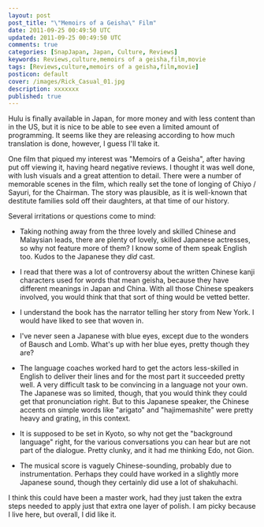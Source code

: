 ```yaml
---           
layout: post
post_title: "\"Memoirs of a Geisha\" Film"
date: 2011-09-25 00:49:50 UTC
updated: 2011-09-25 00:49:50 UTC
comments: true
categories: [SnapJapan, Japan, Culture, Reviews]
keywords: Reviews,culture,memoirs of a geisha,film,movie
tags: [Reviews,culture,memoirs of a geisha,film,movie]
posticon: default
cover: /images/Rick_Casual_01.jpg
description: xxxxxxx
published: true
---
```

 


Hulu is finally available in Japan, for more money and with less content than in the US, but it is nice to be able to see even a limited amount of programming. It seems like they are releasing according to how much translation is done, however, I guess I'll take it.




One film that piqued my interest was "Memoirs of a Geisha", after having put off viewing it, having heard negative reviews. I thought it was well done, with lush visuals and a great attention to detail. There were a number of memorable scenes in the film, which really set the tone of longing of Chiyo / Sayuri, for the Chairman. The story was plausible, as it is well-known that destitute families sold off their daughters, at that time of our history.




Several irritations or questions come to mind:


- Taking nothing away from the three lovely and skilled Chinese and Malaysian leads, there are plenty of lovely, skilled Japanese actresses, so why not feature more of them? I know some of them speak English too. Kudos to the Japanese they _did_ cast. 

- I read that there was a lot of controversy about the written Chinese kanji characters used for words that mean geisha, because they have different meanings in Japan and China. With all those Chinese speakers involved, you would think that that sort of thing would be vetted better. 

- I understand the book has the narrator telling her story from New York. I would have liked to see that woven in. 

- I've never seen a Japanese with blue eyes, except due to the wonders of Bausch and Lomb. What's up with her blue eyes, pretty though they are?

- The language coaches worked hard to get the actors less-skilled in English to deliver their lines and for the most part it succeeded pretty well. A very difficult task to be convincing in a language not your own. The Japanese was so limited, though, that you would think they could get that pronunciation right. But to this Japanese speaker, the Chinese accents on simple words like "arigato" and "hajimemashite" were pretty heavy and grating, in this context. 

- It is supposed to be set in Kyoto, so why not get the "background language" right, for the various conversations you can hear but are not part of the dialogue. Pretty clunky, and it had me thinking Edo, not Gion.

- The musical score is vaguely Chinese-sounding, probably due to instrumentation. Perhaps they could have worked in a slightly more Japanese sound, though they certainly did use a lot of shakuhachi. 



I think this could have been a master work, had they just taken the extra steps needed to apply just that extra one layer of polish. I am picky because I live here, but overall, I did like it.


